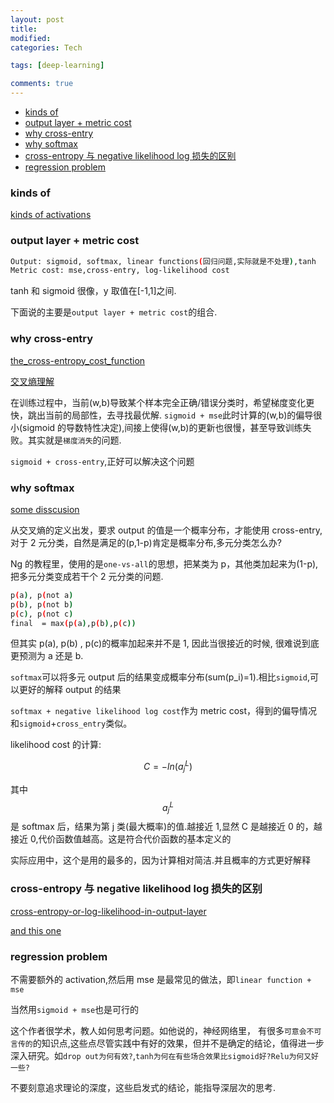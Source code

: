 ```yaml
---
layout: post
title:
modified:
categories: Tech

tags: [deep-learning]

comments: true
---
```


<!-- TOC -->

- [kinds of](#kinds-of)
- [output layer + metric cost](#output-layer--metric-cost)
- [why cross-entry](#why-cross-entry)
- [why softmax](#why-softmax)
- [cross-entropy 与 negative likelihood log 损失的区别](#cross-entropy-与-negative-likelihood-log-损失的区别)
- [regression problem](#regression-problem)

<!-- /TOC -->

### kinds of

[kinds of activations](https://towardsdatascience.com/activation-functions-neural-networks-1cbd9f8d91d6)

### output layer + metric cost

```sh
Output: sigmoid, softmax, linear functions(回归问题,实际就是不处理),tanh
Metric cost: mse,cross-entry, log-likelihood cost
```

tanh 和 sigmoid 很像，y 取值在[-1,1]之间.

下面说的主要是`output layer + metric cost`的组合.

### why cross-entry

[the_cross-entropy_cost_function](http://neuralnetworksanddeeplearning.com/chap3.html#the_cross-entropy_cost_function)

[交叉熵理解](https://www.zhihu.com/question/41252833)

在训练过程中，当前(w,b)导致某个样本完全正确/错误分类时，希望梯度变化更快，跳出当前的局部性，去寻找最优解.
`sigmoid + mse`此时计算的(w,b)的偏导很小(sigmoid 的导数特性决定),间接上使得(w,b)的更新也很慢，甚至导致训练失败。其实就是`梯度消失`的问题.

`sigmoid + cross-entry`,正好可以解决这个问题

### why softmax

[some disscusion](https://www.zhihu.com/question/41252833)

从交叉熵的定义出发，要求 output 的值是一个概率分布，才能使用 cross-entry,对于 2 元分类，自然是满足的(p,1-p)肯定是概率分布,多元分类怎么办?

Ng 的教程里，使用的是`one-vs-all`的思想，把某类为 p，其他类加起来为(1-p),把多元分类变成若干个 2 元分类的问题.

```sh
p(a), p(not a)
p(b), p(not b)
p(c), p(not c)
final  = max(p(a),p(b),p(c))
```

但其实 p(a), p(b) , p(c)的概率加起来并不是 1, 因此当很接近的时候, 很难说到底更预测为 a 还是 b.

`softmax`可以将多元 output 后的结果变成概率分布(sum(p_i)=1).相比`sigmoid`,可以更好的解释 output 的结果

`softmax + negative likelihood log cost`作为 metric cost，得到的偏导情况和`sigmoid`+`cross_entry`类似。

likelihood cost 的计算:

$$C=-ln(a_{j}^{L})$$

其中$$a_{j}^{L}$$是 softmax 后，结果为第 j 类(最大概率)的值.越接近 1,显然 C 是越接近 0 的，越接近 0,代价函数值越高。这是符合代价函数的基本定义的

实际应用中，这个是用的最多的，因为计算相对简洁.并且概率的方式更好解释

### cross-entropy 与 negative likelihood log 损失的区别

[cross-entropy-or-log-likelihood-in-output-layer](https://stats.stackexchange.com/questions/198038/cross-entropy-or-log-likelihood-in-output-layer)

[and this one](https://stats.stackexchange.com/questions/223799/different-definitions-of-the-cross-entropy-loss-function/224491#224491)

### regression problem

不需要额外的 activation,然后用 mse 是最常见的做法，即`linear function + mse`

当然用`sigmoid + mse`也是可行的

这个作者很学术，教人如何思考问题。如他说的，神经网络里， 有很多`可意会不可言传的`的知识点,这些点尽管实践中有好的效果，但并不是确定的结论，值得进一步深入研究。如`drop out为何有效?`,`tanh为何在有些场合效果比sigmoid好?Relu为何又好一些?`

不要刻意追求理论的深度，这些启发式的结论，能指导深层次的思考.
